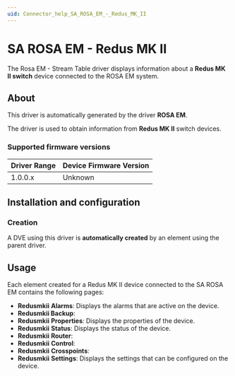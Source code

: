```yaml
---
uid: Connector_help_SA_ROSA_EM_-_Redus_MK_II
---
```


# SA ROSA EM - Redus MK II

The Rosa EM - Stream Table driver displays information about a **Redus MK II switch** device connected to the ROSA EM system.

## About

This driver is automatically generated by the driver **ROSA EM**.

The driver is used to obtain information from **Redus MK II** switch devices.

### Supported firmware versions

| **Driver Range** | **Device Firmware Version** |
|------------------|-----------------------------|
| 1.0.0.x          | Unknown                     |

## Installation and configuration

### Creation

A DVE using this driver is **automatically created** by an element using the parent driver.

## Usage

Each element created for a Redus MK II device connected to the SA ROSA EM contains the following pages:

- **Redusmkii** **Alarms**: Displays the alarms that are active on the device.
- **Redusmkii Backup**:
- **Redusmkii** **Properties**: Displays the properties of the device.
- **Redusmkii** **Status**: Displays the status of the device.
- **Redusmkii** **Router**:
- **Redusmkii** **Control**:
- **Redusmkii** **Crosspoints**:
- **Redusmkii** **Settings**: Displays the settings that can be configured on the device.
